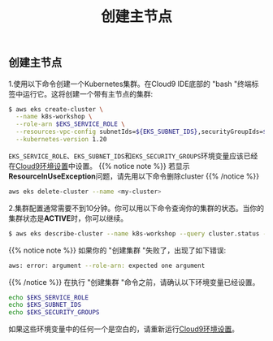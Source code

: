 ﻿---
title: "创建主节点"
chapter: false
weight: 34
---

## 创建主节点

1.使用以下命令创建一个Kubernetes集群。在Cloud9 IDE底部的 "bash "终端标签中运行它。这将创建一个带有主节点的集群:
```bash
$ aws eks create-cluster \
  --name k8s-workshop \
  --role-arn $EKS_SERVICE_ROLE \
  --resources-vpc-config subnetIds=${EKS_SUBNET_IDS},securityGroupIds=${EKS_SECURITY_GROUPS} \
  --kubernetes-version 1.20
```
`EKS_SERVICE_ROLE`、`EKS_SUBNET_IDS`和`EKS_SECURITY_GROUPS`环境变量应该已经在[Cloud9环境设置](http://localhost:1313/2.landingzoneonaws/)中设置。
{{% notice note %}}
若显示**ResourceInUseException**问题，请先用以下命令删除cluster
{{% /notice  %}}
```bash
aws eks delete-cluster --name <my-cluster>
```
2.集群配置通常需要不到10分钟。你可以用以下命令查询你的集群的状态。当你的集群状态是**ACTIVE**时，你可以继续。
```bash
$ aws eks describe-cluster --name k8s-workshop --query cluster.status --output text
```
{{% notice note %}}
如果你的 "创建集群 "失败了，出现了如下错误:
```bash
aws: error: argument --role-arn: expected one argument
```
{{% /notice  %}}
在执行 "创建集群 "命令之前，请确认以下环境变量已经设置。
```bash
echo $EKS_SERVICE_ROLE
echo $EKS_SUBNET_IDS
echo $EKS_SECURITY_GROUPS
```
如果这些环境变量中的任何一个是空白的，请重新运行[Cloud9环境设置](http://localhost:1313/2.landingzoneonaws/)。




